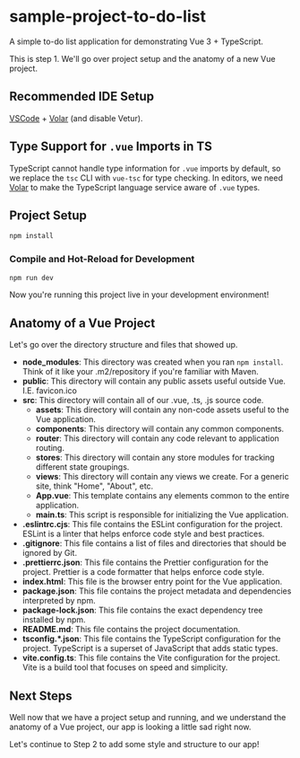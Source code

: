 # sample-project-to-do-list

A simple to-do list application for demonstrating Vue 3 + TypeScript.

This is step 1. We'll go over project setup and the anatomy of a new Vue project.

## Recommended IDE Setup

[VSCode](https://code.visualstudio.com/) + [Volar](https://marketplace.visualstudio.com/items?itemName=Vue.volar) (and disable Vetur).

## Type Support for `.vue` Imports in TS

TypeScript cannot handle type information for `.vue` imports by default, so we replace the `tsc` CLI with `vue-tsc` for type checking. In editors, we need [Volar](https://marketplace.visualstudio.com/items?itemName=Vue.volar) to make the TypeScript language service aware of `.vue` types.


## Project Setup

```sh
npm install
```

### Compile and Hot-Reload for Development

```sh
npm run dev
```

Now you're running this project live in your development environment!

## Anatomy of a Vue Project

Let's go over the directory structure and files that showed up.

- **node_modules**: This directory was created when you ran `npm install`. Think of it like your .m2/repository if you're familiar with Maven.
- **public**: This directory will contain any public assets useful outside Vue. I.E. favicon.ico
- **src**: This directory will contain all of our .vue, .ts, .js source code.
  - **assets**: This directory will contain any non-code assets useful to the Vue application.
  - **components**: This directory will contain any common components.
  - **router**: This directory will contain any code relevant to application routing.
  - **stores**: This directory will contain any store modules for tracking different state groupings.
  - **views**: This directory will contain any views we create. For a generic site, think "Home", "About", etc.
  - **App.vue**: This template contains any elements common to the entire application.
  - **main.ts**: This script is responsible for initializing the Vue application.
- **.eslintrc.cjs**: This file contains the ESLint configuration for the project. ESLint is a linter that helps enforce code style and best practices.
- **.gitignore**: This file contains a list of files and directories that should be ignored by Git.
- **.prettierrc.json**: This file contains the Prettier configuration for the project. Prettier is a code formatter that helps enforce code style.
- **index.html**: This file is the browser entry point for the Vue application.
- **package.json**: This file contains the project metadata and dependencies interpreted by npm.
- **package-lock.json**: This file contains the exact dependency tree installed by npm.
- **README.md**: This file contains the project documentation.
- **tsconfig.*.json**: This file contains the TypeScript configuration for the project. TypeScript is a superset of JavaScript that adds static types.
- **vite.config.ts**: This file contains the Vite configuration for the project. Vite is a build tool that focuses on speed and simplicity.

## Next Steps

Well now that we have a project setup and running, and we understand the anatomy of a Vue project, our app is looking a little sad right now.

Let's continue to Step 2 to add some style and structure to our app!
